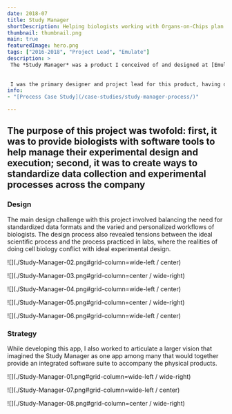```yaml
---
date: 2018-07
title: Study Manager
shortDescription: Helping biologists working with Organs-on-Chips plan and execute experiments.
thumbnail: thumbnail.png
main: true
featuredImage: hero.png
tags: ["2016-2018", "Project Lead", "Emulate"]
description: >
 The *Study Manager* was a product I conceived of and designed at [Emulate](https://www.emulatebio.com) that helps cell biologist working with Organs-on-Chips to manage, plan, and execute their experimental studies, while also creating a centralized digital repository for all data generated from those studies, enabling future data science efforts.
 
 
 I was the primary designer and project lead for this product, having developed it out of an exploratory design discovery process. Over the course of a year, I created refined designs and developed the larger strategy for the product eventually handing the project off to a design and development team for prototyping.  
info:
- "[Process Case Study](/case-studies/study-manager-process/)"

---
```


## The purpose of this project was twofold: first, it was to provide biologists with software tools to help manage their experimental design and execution; second, it was to create ways to standardize data collection and experimental processes across the company

### Design
The main design challenge with this project involved balancing the need for standardized data formats and the varied and personalized workflows of biologists. The design process also revealed tensions between the ideal scientific process and the process practiced in labs, where the realities of doing cell biology conflict with ideal experimental design. 

![](./Study-Manager-02.png#grid-column=wide-left / center)

![](./Study-Manager-03.png#grid-column=center / wide-right)

![](./Study-Manager-04.png#grid-column=wide-left / center)

![](./Study-Manager-05.png#grid-column=center / wide-right)

![](./Study-Manager-06.png#grid-column=wide-left / center)

### Strategy
While developing this app, I also worked to articulate a larger vision that imagined the Study Manager as one app among many that would together provide an integrated software suite to accompany the physical products.

![](./Study-Manager-01.png#grid-column=wide-left / wide-right)

![](./Study-Manager-07.png#grid-column=wide-left / center)

![](./Study-Manager-08.png#grid-column=center / wide-right)